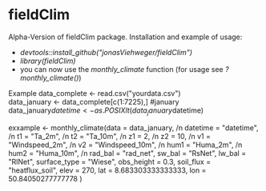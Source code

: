 # fieldClim
Alpha-Version of fieldClim package.
Installation and example of usage:
  * *devtools::install_github("jonasViehweger/fieldClim")*
  * *library(fieldClim)*
  * you can now use the *monthly_climate* function (for usage see *?monthly_climate()*)
  
Example
data_complete <- read.csv("yourdata.csv") <br />
data_january <- data_complete[c(1:7225),] #january <br />
data_january$datetime <- as.POSIXlt(data_january$datetime) <br />


exxample <- monthly_climate(data = data_january, /n
                        datetime = "datetime", /n
                        t1 = "Ta_2m", /n
                        t2 = "Ta_10m", /n
                        z1 = 2, /n
                        z2 = 10, /n
                        v1 = "Windspeed_2m", /n
                        v2 = "Windspeed_10m", /n
                        hum1 = "Huma_2m", /n
                        hum2 = "Huma_10m", /n
                        rad_bal = "rad_net",
                        sw_bal = "RsNet",
                        lw_bal = "RlNet",
                        surface_type = "Wiese",
                        obs_height = 0.3,
                        soil_flux = "heatflux_soil",
                        elev = 270,
                        lat = 8.683303333333333,
                        lon = 50.84050277777778
                        )
